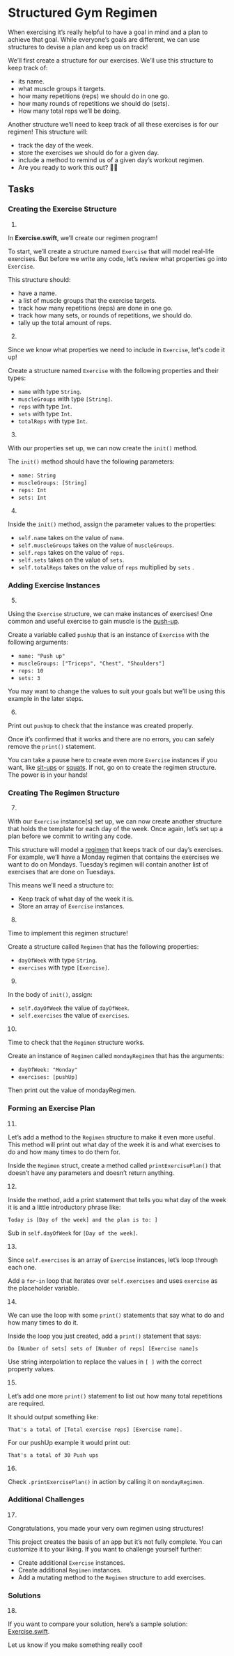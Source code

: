 # Structured Gym Regimen

When exercising it’s really helpful to have a goal in mind and a plan to achieve that goal. While everyone’s goals are different, we can use structures to devise a plan and keep us on track!

We’ll first create a structure for our exercises. We’ll use this structure to keep track of:

- its name.
- what muscle groups it targets.
- how many repetitions (reps) we should do in one go.
- how many rounds of repetitions we should do (sets).
- How many total reps we’ll be doing.

Another structure we’ll need to keep track of all these exercises is for our regimen! 
This structure will:

- track the day of the week.
- store the exercises we should do for a given day.
- include a method to remind us of a given day’s workout regimen.
- Are you ready to work this out? 🏋️‍♀️

## Tasks

### Creating the Exercise Structure

1. 
In **Exercise.swift**, we’ll create our regimen program!

To start, we’ll create a structure named `Exercise` that will model real-life exercises. But before we write any code, let’s review what properties go into `Exercise`.

This structure should:

- have a name.
- a list of muscle groups that the exercise targets.
- track how many repetitions (reps) are done in one go.
- track how many sets, or rounds of repetitions, we should do.
- tally up the total amount of reps.

2. 
Since we know what properties we need to include in `Exercise`, let's code it up!

Create a structure named `Exercise` with the following properties and their types:

- `name` with type `String`.
- `muscleGroups` with type `[String]`.
- `reps` with type `Int`.
- `sets` with type `Int`.
- `totalReps` with type `Int`.

3. 
With our properties set up, we can now create the `init()` method.

The `init()` method should have the following parameters:

- `name: String`
- `muscleGroups: [String]`
- `reps: Int`
- `sets: Int`

4. 
Inside the `init()` method, assign the parameter values to the properties:

- `self.name` takes on the value of `name`.
- `self.muscleGroups` takes on the value of `muscleGroups`.
- `self.reps` takes on the value of `reps`.
- `self.sets` takes on the value of `sets`.
- `self.totalReps` takes on the value of `reps` multiplied by `sets` .

### Adding Exercise Instances

5. 
Using the `Exercise` structure, we can make instances of exercises! One common and useful exercise to gain muscle is the [push-up](https://en.wikipedia.org/wiki/Push-up).

Create a variable called `pushUp` that is an instance of `Exercise` with the following arguments:

- `name: "Push up"`
- `muscleGroups: ["Triceps", "Chest", "Shoulders"]`
- `reps: 10`
- `sets: 3`

You may want to change the values to suit your goals but we’ll be using this example in the later steps.

6. 
Print out `pushUp` to check that the instance was created properly.

Once it’s confirmed that it works and there are no errors, you can safely remove the `print()` statement.

You can take a pause here to create even more `Exercise` instances if you want, like [sit-ups](https://en.wikipedia.org/wiki/Sit-up) or [squats](https://en.wikipedia.org/wiki/Squat_(exercise)). If not, go on to create the regimen structure. The power is in your hands!

### Creating The Regimen Structure

7. 
With our `Exercise` instance(s) set up, we can now create another structure that holds the template for each day of the week. Once again, let’s set up a plan before we commit to writing any code.

This structure will model a [regimen](https://en.wikipedia.org/wiki/Regimen) that keeps track of our day’s exercises. For example, we’ll have a Monday regimen that contains the exercises we want to do on Mondays. Tuesday’s regimen will contain another list of exercises that are done on Tuesdays.

This means we’ll need a structure to:

- Keep track of what day of the week it is.
- Store an array of `Exercise` instances.

8. 
Time to implement this regimen structure!

Create a structure called `Regimen` that has the following properties:

- `dayOfWeek` with type `String`.
- `exercises` with type `[Exercise]`.

9. 
In the body of `init()`, assign:

- `self.dayOfWeek` the value of `dayOfWeek`.
- `self.exercises` the value of `exercises`.

10. 
Time to check that the `Regimen` structure works.

Create an instance of `Regimen` called `mondayRegimen` that has the arguments:

- `dayOfWeek: "Monday"`
- `exercises: [pushUp]`

Then print out the value of mondayRegimen.

### Forming an Exercise Plan

11. 
Let’s add a method to the `Regimen` structure to make it even more useful. This method will print out what day of the week it is and what exercises to do and how many times to do them for.

Inside the `Regimen` struct, create a method called `printExercisePlan()` that doesn’t have any parameters and doesn’t return anything.

12. 
Inside the method, add a print statement that tells you what day of the week it is and a little introductory phrase like:

    Today is [Day of the week] and the plan is to: ]

Sub in `self.dayOfWeek` for `[Day of the week]`.

13. 
Since `self.exercises` is an array of `Exercise` instances, let’s loop through each one.

Add a `for`-`in` loop that iterates over `self.exercises` and uses `exercise` as the placeholder variable.

14. 
We can use the loop with some `print()` statements that say what to do and how many times to do it.

Inside the loop you just created, add a `print()` statement that says:

    Do [Number of sets] sets of [Number of reps] [Exercise name]s

Use string interpolation to replace the values in `[ ]` with the correct property values.

15. 
Let’s add one more `print()` statement to list out how many total repetitions are required.

It should output something like:

    That's a total of [Total exercise reps] [Exercise name].

For our pushUp example it would print out:

    That's a total of 30 Push ups

16. 
Check `.printExercisePlan()` in action by calling it on `mondayRegimen`.

### Additional Challenges

17.
Congratulations, you made your very own regimen using structures!

This project creates the basis of an app but it’s not fully complete. You can customize it to your liking. If you want to challenge yourself further:

- Create additional `Exercise` instances.
- Create additional `Regimen` instances.
- Add a mutating method to the `Regimen` structure to add exercises.

### Solutions

18. 
If you want to compare your solution, here’s a sample solution: [Exercise.swift](https://github.com/Codecademy/learn-swift/blob/master/8-structures/Structured%20Exercise%20Regimen/Exercise.swift).

Let us know if you make something really cool!
